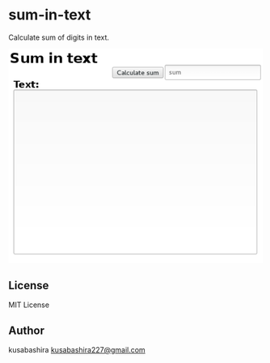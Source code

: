 sum-in-text
===========

Calculate sum of digits in text.

![screenshot](https://raw.githubusercontent.com/kusabashira/ss/master/sum-in-text/app.png)

License
-------

MIT License

Author
------

kusabashira <kusabashira227@gmail.com>
